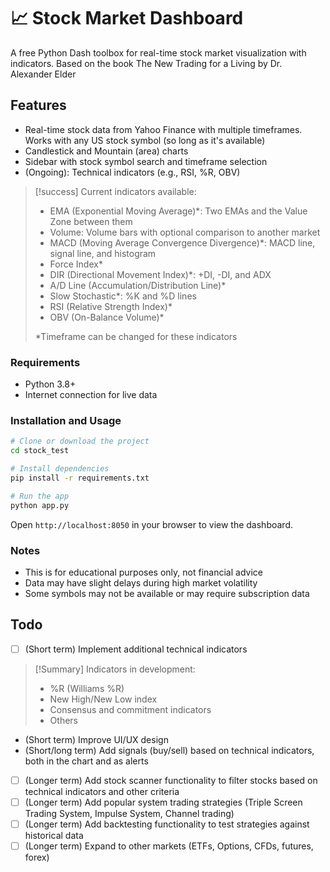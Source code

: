 # 📈 Stock Market Dashboard

A free Python Dash toolbox for real-time stock market visualization with indicators. Based on the book The New Trading for a Living by Dr. Alexander Elder

## Features

- Real-time stock data from Yahoo Finance with multiple timeframes. Works with any US stock symbol (so long as it's available)
- Candlestick and Mountain (area) charts
- Sidebar with stock symbol search and timeframe selection
- (Ongoing): Technical indicators (e.g., RSI, %R, OBV)

> [!success] Current indicators available:
> - EMA (Exponential Moving Average)*: Two EMAs and the Value Zone between them
> - Volume: Volume bars with optional comparison to another market
> - MACD (Moving Average Convergence Divergence)*: MACD line, signal line, and histogram
> - Force Index*
> - DIR (Directional Movement Index)*: +DI, -DI, and ADX
> - A/D Line (Accumulation/Distribution Line)*
> - Slow Stochastic*: %K and %D lines
> - RSI (Relative Strength Index)*
> - OBV (On-Balance Volume)*
>
> *Timeframe can be changed for these indicators


### Requirements
- Python 3.8+
- Internet connection for live data

### Installation and Usage
```bash
# Clone or download the project
cd stock_test

# Install dependencies  
pip install -r requirements.txt

# Run the app
python app.py
```
Open `http://localhost:8050` in your browser to view the dashboard.

### Notes
- This is for educational purposes only, not financial advice
- Data may have slight delays during high market volatility
- Some symbols may not be available or may require subscription data

## Todo

- [ ] (Short term) Implement additional technical indicators

> [!Summary] Indicators in development:
> - %R (Williams %R)
> - New High/New Low index
> - Consensus and commitment indicators
> - Others

- (Short term) Improve UI/UX design
- (Short/long term) Add signals (buy/sell) based on technical indicators, both in the chart and as alerts

- [ ] (Longer term) Add stock scanner functionality to filter stocks based on technical indicators and other criteria
- [ ] (Longer term) Add popular system trading strategies (Triple Screen Trading System, Impulse System, Channel trading)
- [ ] (Longer term) Add backtesting functionality to test strategies against historical data
- [ ] (Longer term) Expand to other markets (ETFs, Options, CFDs, futures, forex)